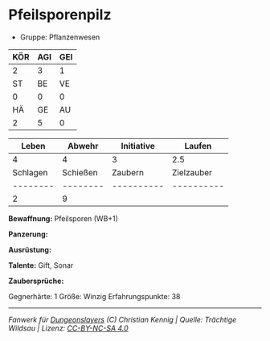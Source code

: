 # Pfeilsporenpilz  
- Gruppe: Pflanzenwesen  

| KÖR | AGI | GEI |  
| --- | --- | --- |  
| 2   | 3   | 1   |
| ST  | BE  | VE  |  
| 0   | 0   | 0   |
| HÄ  | GE  | AU  |  
| 2   | 5   | 0   |


| Leben    | Abwehr   | Initiative | Laufen     |
| -------- | -------- | ---------- | ---------- |
| 4        | 4        | 3          | 2.5        |
| Schlagen | Schießen | Zaubern    | Zielzauber |
| -------- | -------- | ---------- | ---------- |
| 2        | 9        |            |            |

**Bewaffnung:**
Pfeilsporen (WB+1)

**Panzerung:**


**Ausrüstung:**


**Talente:**
Gift, Sonar

**Zaubersprüche:**


Gegnerhärte: 1
Größe: Winzig
Erfahrungspunkte: 38



___
*Fanwerk für [Dungeonslayers](https://www.dungeonslayers.net/) (C) Christian Kennig | Quelle: Trächtige Wildsau | Lizenz: [CC-BY-NC-SA 4.0](https://creativecommons.org/licenses/by-nc-sa/4.0/deed.de)*